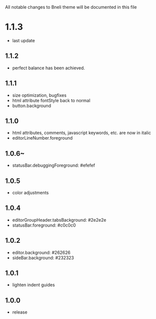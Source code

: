 All notable changes to Bneli theme will be documented in this file

# 1.1.3

- last update

## 1.1.2

- perfect balance has been achieved.

## 1.1.1

- size optimization, bugfixes
- html attribute fontStyle back to normal
- button.background

## 1.1.0

- html attributes, comments, javascript keywords, etc. are now in italic
- editorLineNumber.foreground

## 1.0.6~

- statusBar.debuggingForeground: #efefef

## 1.0.5

- color adjustments

## 1.0.4

- editorGroupHeader.tabsBackground: #2e2e2e
- statusBar.foreground: #c0c0c0

## 1.0.2

- editor.background: #262626
- sideBar.background: #232323

## 1.0.1

- lighten indent guides

## 1.0.0

- release

